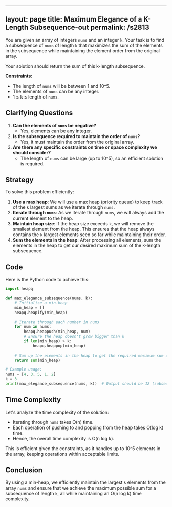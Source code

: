 
---
layout: page
title:  Maximum Elegance of a K-Length Subsequence-out
permalink: /s2813
---

You are given an array of integers `nums` and an integer `k`. Your task is to find a subsequence of `nums` of length `k` that maximizes the sum of the elements in the subsequence while maintaining the element order from the original array.

Your solution should return the sum of this k-length subsequence.

**Constraints:**
- The length of `nums` will be between 1 and 10^5.
- The elements of `nums` can be any integer.
- 1 ≤ k ≤ length of `nums`.

## Clarifying Questions
1. **Can the elements of `nums` be negative?**
   - Yes, elements can be any integer.
2. **Is the subsequence required to maintain the order of `nums`?**
   - Yes, it must maintain the order from the original array.
3. **Are there any specific constraints on time or space complexity we should consider?**
   - The length of `nums` can be large (up to 10^5), so an efficient solution is required.

## Strategy

To solve this problem efficiently:
1. **Use a max heap**: We will use a max heap (priority queue) to keep track of the `k` largest sums as we iterate through `nums`.
2. **Iterate through `nums`**: As we iterate through `nums`, we will always add the current element to the heap.
3. **Maintain heap size**: If the heap size exceeds `k`, we will remove the smallest element from the heap. This ensures that the heap always contains the `k` largest elements seen so far while maintaining their order.
4. **Sum the elements in the heap**: After processing all elements, sum the elements in the heap to get our desired maximum sum of the k-length subsequence.

## Code

Here is the Python code to achieve this:

```python
import heapq

def max_elegance_subsequence(nums, k):
    # Initialize a min-heap
    min_heap = []
    heapq.heapify(min_heap)
    
    # Iterate through each number in nums
    for num in nums:
        heapq.heappush(min_heap, num)
        # Ensure the heap doesn't grow bigger than k
        if len(min_heap) > k:
            heapq.heappop(min_heap)
    
    # Sum up the elements in the heap to get the required maximum sum of k-length subsequence
    return sum(min_heap)

# Example usage:
nums = [4, 3, 5, 1, 2]
k = 3
print(max_elegance_subsequence(nums, k))  # Output should be 12 (subsequence [4, 3, 5] or [5, 3, 4] etc.)
```

## Time Complexity

Let's analyze the time complexity of the solution:
- Iterating through `nums` takes O(n) time.
- Each operation of pushing to and popping from the heap takes O(log k) time.
- Hence, the overall time complexity is O(n log k).

This is efficient given the constraints, as it handles up to 10^5 elements in the array, keeping operations within acceptable limits.

## Conclusion

By using a min-heap, we efficiently maintain the largest `k` elements from the array `nums` and ensure that we achieve the maximum possible sum for a subsequence of length `k`, all while maintaining an O(n log k) time complexity.